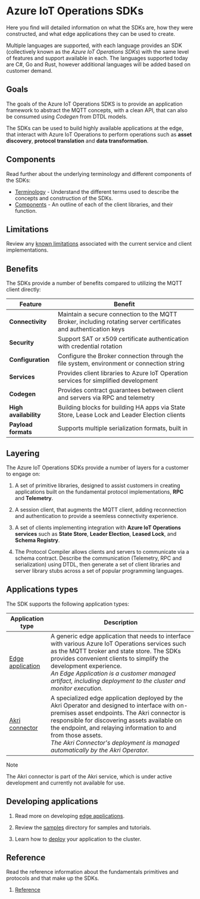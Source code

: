 # Azure IoT Operations SDKs

Here you find will detailed information on what the SDKs are, how they were constructed, and what edge applications they can be used to create.

Multiple languages are supported, with each language provides an SDK (collectively known as the *Azure IoT Operations SDKs*) with the same level of features and support available in each. The languages supported today are C#, Go and Rust, however additional languages will be added based on customer demand.

## Goals

The goals of the Azure IoT Operations SDKS is to provide an application framework to abstract the MQTT concepts, with a clean API, that can also be consumed using _Codegen_ from DTDL models.

The SDKs can be used to build highly available applications at the edge, that interact with Azure IoT Operations to perform operations such as **asset discovery**, **protocol translation** and **data transformation**.

## Components

Read further about the underlying terminology and different components of the SDKs:

* [Terminology](terminology.md) - Understand the different terms used to describe the concepts and construction of the SDKs.
* [Components](components.md) - An outline of each of the client libraries, and their function.

## Limitations

Review any [known limitations](limitations.md) associated with the current service and client implementations.

## Benefits

The SDKs provide a number of benefits compared to utilizing the MQTT client directly:

| Feature | Benefit |
|-|-|
| **Connectivity** | Maintain a secure connection to the MQTT Broker, including rotating server certificates and authentication keys |
| **Security** | Support SAT or x509 certificate authentication with credential rotation |
| **Configuration** | Configure the Broker connection through the file system, environment or connection string |
| **Services** | Provides client libraries to Azure IoT Operation services for simplified development |
| **Codegen** | Provides contract guarantees between client and servers via RPC and telemetry |
| **High availability** | Building blocks for building HA apps via State Store, Lease Lock and Leader Election clients |
| **Payload formats** | Supports multiple serialization formats, built in |

## Layering

The Azure IoT Operations SDKs provide a number of layers for a customer to engage on:

1. A set of primitive libraries, designed to assist customers in creating applications built on the fundamental protocol implementations, **RPC** and **Telemetry**. 

1. A session client, that augments the MQTT client, adding reconnection and authentication to provide a seemless connectivity experience.

1. A set of clients implementing integration with **Azure IoT Operations services** such as **State Store**, **Leader Election**, **Leased Lock**, and **Schema Registry**.

1. The Protocol Compiler allows clients and servers to communicate via a schema contract. Describe the communication (Telemetry, RPC and serialization) using DTDL, then generate a set of client libraries and server library stubs across a set of popular programming languages.

## Applications types

The SDK supports the following application types:

| Application type | Description |
|-|-|
| [Edge application](edge_application) | A generic edge application that needs to interface with various Azure IoT Operations services such as the MQTT broker and state store. The SDKs provides convenient clients to simplify the development experience. </br>*An Edge Application is a customer managed artifact, including deployment to the cluster and monitor execution.* |
| [Akri connector](akri_connector) | A specialized edge application deployed by the Akri Operator and designed to interface with on-premises asset endpoints. The Akri connector is responsible for discovering assets available on the endpoint, and relaying information to and from those assets.</br>*The Akri Connector's deployment is managed automatically by the Akri Operator.* |

> [!NOTE]
> The Akri connector is part of the Akri service, which is under active development and currently not available for use.

## Developing applications

1. Read more on developing [edge applications](edge_application).

1. Review the [samples](/samples) directory for samples and tutorials.

1. Learn how to [deploy](deploy.md) your application to the cluster.

## Reference

Read the reference information about the fundamentals primitives and protocols and that make up the SDKs.

1. [Reference](reference)
